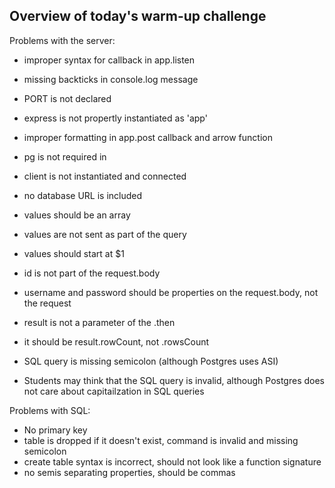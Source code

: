 ## Overview of today's warm-up challenge

Problems with the server:

- improper syntax for callback in app.listen
- missing backticks in console.log message
- PORT is not declared
- express is not propertly instantiated as 'app'
- improper formatting in app.post callback and arrow function
- pg is not required in
- client is not instantiated and connected
- no database URL is included
- values should be an array
- values are not sent as part of the query
- values should start at $1
- id is not part of the request.body
- username and password should be properties on the request.body, not the request
- result is not a parameter of the .then
- it should be result.rowCount, not .rowsCount
- SQL query is missing semicolon (although Postgres uses ASI)

- Students may think that the SQL query is invalid, although Postgres does not care about capitailzation in SQL queries

Problems with SQL:

- No primary key
- table is dropped if it doesn't exist, command is invalid and missing semicolon
- create table syntax is incorrect, should not look like a function signature
- no semis separating properties, should be commas
